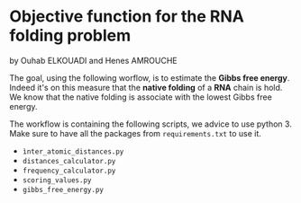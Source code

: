 # Objective function for the RNA folding problem 
by Ouhab ELKOUADI and Henes AMROUCHE

The goal, using the following worflow, is to estimate the **Gibbs free energy**. Indeed it's on this measure that the **native folding** of a **RNA** chain is hold. We know that the native folding is associate with the lowest Gibbs free energy. 

The workflow is containing the following scripts, we advice to use python 3. Make sure to have all the packages from `requirements.txt` to use it.  

- `ìnter_atomic_distances.py`
- `distances_calculator.py`
- `frequency_calculator.py`
- `scoring_values.py`
- `gibbs_free_energy.py`


